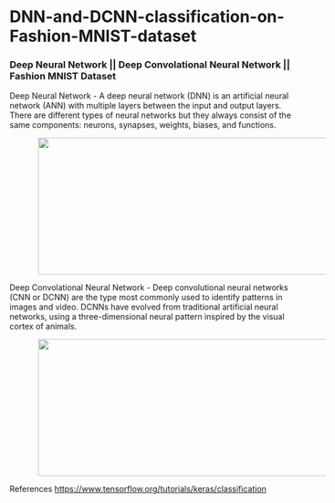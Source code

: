 # DNN-and-DCNN-classification-on-Fashion-MNIST-dataset
<h3><b>Deep Neural Network  || Deep Convolational Neural Network || Fashion MNIST Dataset </b></h3>

Deep Neural Network - A deep neural network (DNN) is an artificial neural network (ANN) with multiple layers between the input and output layers. There are different types of neural networks but they always consist of the same components: neurons, synapses, weights, biases, and functions.

<img src='https://149695847.v2.pressablecdn.com/wp-content/uploads/2020/03/DNN.png' width="700" height="240" style="vertical-align:middle;margin:0px 50px">

Deep Convolational Neural Network - Deep convolutional neural networks (CNN or DCNN) are the type most commonly used to identify patterns in images and video. DCNNs have evolved from traditional artificial neural networks, using a three-dimensional neural pattern inspired by the visual cortex of animals.

<img src='https://miro.medium.com/max/1400/1*vkQ0hXDaQv57sALXAJquxA.jpeg' width="700" height="240" style="vertical-align:middle;margin:0px 50px">

References
https://www.tensorflow.org/tutorials/keras/classification
